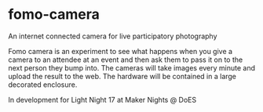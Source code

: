 # fomo-camera
An internet connected camera for live participatory photography

Fomo camera is an experiment to see what happens when you give a camera to an attendee at an event and then ask them to pass it on to the next person they bump into. The cameras will take images every minute and upload the result to the web.
The hardware will be contained in a large decorated enclosure.

In development for Light Night 17 at Maker Nights @ DoES
